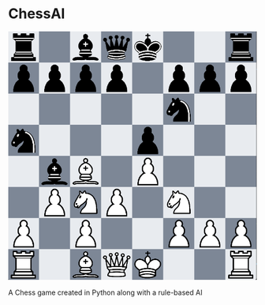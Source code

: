 # ChessAI

![Chess AI](images/ChessScreenshot.png)

A Chess game created in Python along with a rule-based AI
